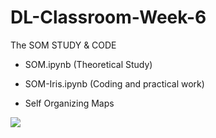 # DL-Classroom-Week-6
The SOM STUDY &amp; CODE

- SOM.ipynb (Theoretical Study)
- SOM-Iris.ipynb (Coding and practical work)

- Self Organizing Maps
  
![](https://github.com/AIBabyTeaching/DL-Classroom-Week-6/blob/main/kohnen.gif)
